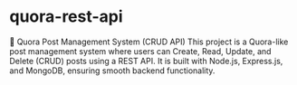 # quora-rest-api
🚀 Quora Post Management System (CRUD API)  This project is a Quora-like post management system where users can Create, Read, Update, and Delete (CRUD) posts using a REST API. It is built with Node.js, Express.js, and MongoDB, ensuring smooth backend functionality.
